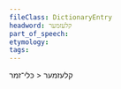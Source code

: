 ```yaml
---
fileClass: DictionaryEntry
headword: קלעזמער
part_of_speech: 
etymology: 
tags: 
---
```

קלעזמער < כּלי־זמר